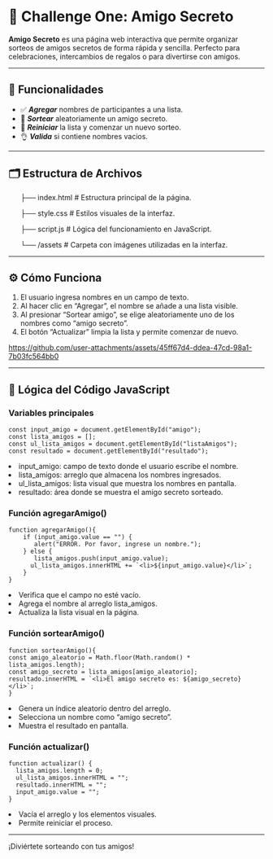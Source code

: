 # 🎁 Challenge One: Amigo Secreto

**Amigo Secreto** es una página web interactiva que permite organizar sorteos de amigos secretos de forma rápida y sencilla. Perfecto para celebraciones, intercambios de regalos o para divertirse con amigos.

---

## 🌟 Funcionalidades

- ✅ ***Agregar*** nombres de participantes a una lista.
- 🎲 ***Sortear*** aleatoriamente un amigo secreto.
- 🔄 ***Reiniciar*** la lista y comenzar un nuevo sorteo.
- 👌 ***Valida*** si contiene nombres vacios.

---

## 🗂️ Estructura de Archivos

<ul>├── index.html # Estructura principal de la página.</ul>
<ul> ├── style.css # Estilos visuales de la interfaz.</ul>
<ul> ├── script.js # Lógica del funcionamiento en JavaScript.</ul>
<ul>└── /assets #  Carpeta con imágenes utilizadas en la interfaz.</ul>


---

## ⚙️ Cómo Funciona

1. El usuario ingresa nombres en un campo de texto.
2. Al hacer clic en “Agregar”, el nombre se añade a una lista visible.
3. Al presionar “Sortear amigo”, se elige aleatoriamente uno de los nombres como “amigo secreto”.
4. El botón “Actualizar” limpia la lista y permite comenzar de nuevo.


https://github.com/user-attachments/assets/45ff67d4-ddea-47cd-98a1-7b03fc564bb0


---

## 🧠 Lógica del Código JavaScript

### Variables principales

    const input_amigo = document.getElementById("amigo");
    const lista_amigos = [];
    const ul_lista_amigos = document.getElementById("listaAmigos");
    const resultado = document.getElementById("resultado");

<li>input_amigo: campo de texto donde el usuario escribe el nombre.</li>
<li>lista_amigos: arreglo que almacena los nombres ingresados.</li>
<li>ul_lista_amigos: lista visual que muestra los nombres en pantalla.</li>
<li>resultado: área donde se muestra el amigo secreto sorteado.</li>


### Función agregarAmigo()

    function agregarAmigo(){
        if (input_amigo.value == "") {
           alert("ERROR. Por favor, ingrese un nombre.");
        } else {
           lista_amigos.push(input_amigo.value);
          ul_lista_amigos.innerHTML += `<li>${input_amigo.value}</li>`;
        }
    }

<li>Verifica que el campo no esté vacío.</li>
<li>Agrega el nombre al arreglo lista_amigos.</li>
<li>Actualiza la lista visual en la página.</li>

### Función sortearAmigo()

    function sortearAmigo(){
    const amigo_aleatorio = Math.floor(Math.random() * lista_amigos.length);
    const amigo_secreto = lista_amigos[amigo_aleatorio];
    resultado.innerHTML = `<li>El amigo secreto es: ${amigo_secreto}</li>`;
    }

<li>Genera un índice aleatorio dentro del arreglo.</li>
<li>Selecciona un nombre como “amigo secreto”.</li>
<li>Muestra el resultado en pantalla.</li>

### Función actualizar()

    function actualizar() {
      lista_amigos.length = 0;
      ul_lista_amigos.innerHTML = "";
      resultado.innerHTML = "";
      input_amigo.value = "";
    }


<li>Vacía el arreglo y los elementos visuales.</li>
<li>Permite reiniciar el proceso.</li>

---
¡Diviértete sorteando con tus amigos!
